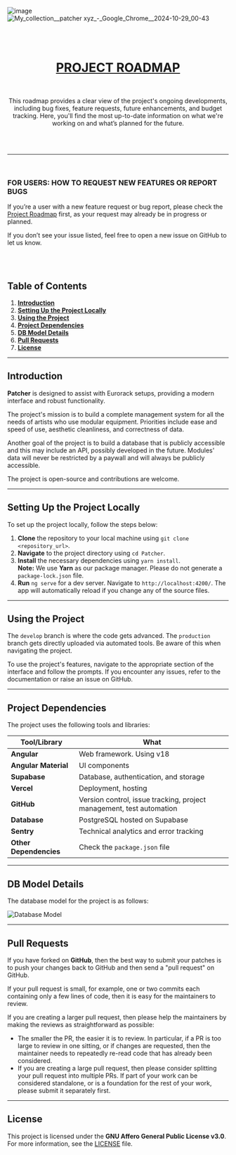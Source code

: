 ![image](https://github.com/user-attachments/assets/aeb72af3-8e20-44f5-aad8-2ca547251532)
![My_collection__patcher xyz_-_Google_Chrome__2024-10-29_00-43](https://github.com/user-attachments/assets/68635b4f-7ae8-4841-8356-7b7720d89e97)

<br>
<br>

<h1 align="center">
  <a href="https://polyterative.notion.site/7139ace262ad48a59e560bff76722a63?v=756abbb3f1494894a2a0f6f53bc7e8e1" target="_blank">PROJECT ROADMAP</a>
</h1>

<br>

<p align="center">
  This roadmap provides a clear view of the project's ongoing developments, including bug fixes, feature requests, future enhancements, and budget tracking. Here, you'll find the most up-to-date information on what we're working on and what’s planned for the future.
</p>

<br>
<br>

---

<br>

### FOR USERS: HOW TO REQUEST NEW FEATURES OR REPORT BUGS

If you’re a user with a new feature request or bug report, please check the <a href="https://polyterative.notion.site/7139ace262ad48a59e560bff76722a63?v=756abbb3f1494894a2a0f6f53bc7e8e1" target="_blank">Project Roadmap</a> first, as your request may already be in progress or planned.

If you don’t see your issue listed, feel free to open a new issue on GitHub to let us know.

<br>
<br>


## **Table of Contents**

1. [**Introduction**](#introduction)
2. [**Setting Up the Project Locally**](#setting-up-the-project-locally)
3. [**Using the Project**](#using-the-project)
4. [**Project Dependencies**](#project-dependencies)
5. [**DB Model Details**](#db-model-details)
6. [**Pull Requests**](#pull-requests)
7. [**License**](#license)

---

## **Introduction**

**Patcher** is designed to assist with Eurorack setups, providing a modern interface and robust functionality.

The project's mission is to build a complete management system for all the needs of artists who use modular equipment. Priorities include ease and speed of use, aesthetic cleanliness, and correctness of data.

Another goal of the project is to build a database that is publicly accessible and this may include an API, possibly developed in the future. Modules' data will never be restricted by a paywall and will always be publicly accessible.

The project is open-source and contributions are welcome.

---

## **Setting Up the Project Locally**

To set up the project locally, follow the steps below:

1. **Clone** the repository to your local machine using `git clone <repository_url>`.
2. **Navigate** to the project directory using `cd Patcher`.
3. **Install** the necessary dependencies using `yarn install`.  
   **Note:** We use **Yarn** as our package manager. Please do not generate a `package-lock.json` file.
4. **Run** `ng serve` for a dev server. Navigate to `http://localhost:4200/`. The app will automatically reload if you change any of the source files.

---

## **Using the Project**

The `develop` branch is where the code gets advanced. The `production` branch gets directly uploaded via automated tools. Be aware of this when navigating the project.

To use the project's features, navigate to the appropriate section of the interface and follow the prompts. If you encounter any issues, refer to the documentation or raise an issue on GitHub.

---

## **Project Dependencies**

The project uses the following tools and libraries:

| **Tool/Library**       | **What**                                                             |
|------------------------|----------------------------------------------------------------------|
| **Angular**            | Web framework. Using v18                                             |
| **Angular Material**   | UI components                                                        |
| **Supabase**           | Database, authentication, and storage                                |
| **Vercel**             | Deployment, hosting                                                  |
| **GitHub**             | Version control, issue tracking, project management, test automation |
| **Database**           | PostgreSQL hosted on Supabase                                        |
| **Sentry**             | Technical analytics and error tracking                               |
| **Other Dependencies** | Check the `package.json` file                                        |

---

## **DB Model Details**

The database model for the project is as follows:

![Database Model](https://user-images.githubusercontent.com/16295552/155419090-3e3a0cd6-77b9-4d3b-91be-d525ef43dd03.png)

---

## **Pull Requests**

If you have forked on **GitHub**, then the best way to submit your patches is to push your changes back to GitHub and then send a "pull request" on GitHub.

If your pull request is small, for example, one or two commits each containing only a few lines of code, then it is easy for the maintainers to review.

If you are creating a larger pull request, then please help the maintainers by making the reviews as straightforward as possible:

- The smaller the PR, the easier it is to review. In particular, if a PR is too large to review in one sitting, or if changes are requested, then the maintainer needs to repeatedly re-read code that has already been considered.
- If you are creating a large pull request, then please consider splitting your pull request into multiple PRs. If part of your work can be considered standalone, or is a foundation for the rest of your work, please submit it separately first.

---

## **License**

This project is licensed under the **GNU Affero General Public License v3.0**. For more information, see the [LICENSE](LICENSE.txt) file.
